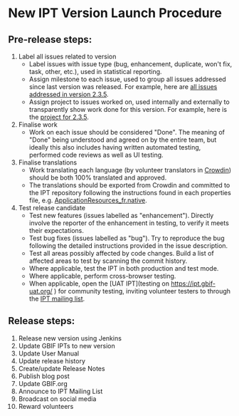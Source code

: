 # New IPT Version Launch Procedure

## Pre-release steps:

1. Label all issues related to version
    * Label issues with issue type (bug, enhancement, duplicate, won't fix, task, other, etc.), used in statistical reporting.
    * Assign milestone to each issue, used to group all issues addressed since last version was released. For example, here are [all issues addressed in version 2.3.5](https://github.com/gbif/ipt/issues?q=is%3Aissue+milestone%3A2.3.5+is%3Aclosed).
    * Assign project to issues worked on, used internally and externally to transparently show work done for this version. For example, here is the [project for 2.3.5](https://github.com/gbif/ipt/projects/4).
2. Finalise work
    * Work on each issue should be considered "Done". The meaning of "Done" being understood and agreed on by the entire team, but ideally this also includes having written automated testing, performed code reviews as well as UI testing.
3. Finalise translations 
    * Work translating each language (by volunteer translators in [Crowdin](https://crowdin.com/project/gbif-ipt)) should be both 100% translated and approved. 
    * The translations should be exported from Crowdin and committed to the IPT repository following the instructions found in each properties file, e.g. [ApplicationResources_fr.native](https://github.com/gbif/ipt/blob/master/src/main/resources/ApplicationResources_fr.native).
4. Test release candidate
    * Test new features (issues labelled as "enhancement"). Directly involve the reporter of the enhancement in testing, to verify it meets their expectations. 
    * Test bug fixes (issues labelled as "bug"). Try to reproduce the bug following the detailed instructions provided in the issue description. 
    * Test all areas possibly affected by code changes. Build a list of affected areas to test by scanning the commit history.
    * Where applicable, test the IPT in both production and test mode. 
    * Where applicable, perform cross-browser testing.
    * When applicable, open the [UAT IPT](testing on https://ipt.gbif-uat.org/ ) for community testing, inviting volunteer testers to through the [IPT mailing list](https://lists.gbif.org/mailman/listinfo/ipt).

## Release steps: 

1. Release new version using Jenkins
2. Update GBIF IPTs to new version
3. Update User Manual
4. Update release history
5. Create/update Release Notes
6. Publish blog post
7. Update GBIF.org
8. Announce to IPT Mailing List
9. Broadcast on social media
10. Reward volunteers


